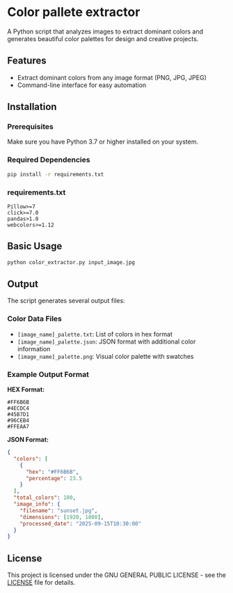 Color pallete extractor
=======================

A Python script that analyzes images to extract dominant colors and generates beautiful color palettes for design and creative projects.

## Features

- Extract dominant colors from any image format (PNG, JPG, JPEG)
- Command-line interface for easy automation

## Installation

### Prerequisites

Make sure you have Python 3.7 or higher installed on your system.

### Required Dependencies

```bash
pip install -r requirements.txt
```

### requirements.txt
```
Pillow>=7
click>=7.0
pandas>1.0
webcolors>=1.12
```

## Basic Usage

```bash
python color_extractor.py input_image.jpg
```

## Output

The script generates several output files:

### Color Data Files

- `[image_name]_palette.txt`: List of colors in hex format
- `[image_name]_palette.json`: JSON format with additional color information
- `[image_name]_palette.png`: Visual color palette with swatches

### Example Output Format

**HEX Format:**

```
#FF6B6B
#4ECDC4
#45B7D1
#96CEB4
#FFEAA7
```

**JSON Format:**

```json
{
  "colors": [
    {
      "hex": "#FF6B6B",
      "percentage": 23.5
    }
  ],
  "total_colors": 100,
  "image_info": {
    "filename": "sunset.jpg",
    "dimensions": [1920, 1080],
    "processed_date": "2025-09-15T10:30:00"
  }
}
```

## License

This project is licensed under the GNU GENERAL PUBLIC LICENSE - see the [LICENSE](LICENSE) file for details.
